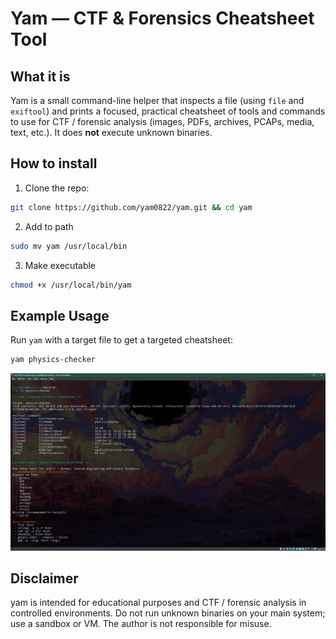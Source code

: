 # Yam — CTF & Forensics Cheatsheet Tool

## What it is
Yam is a small command-line helper that inspects a file (using `file` and `exiftool`) and prints a focused, practical cheatsheet of tools and commands to use for CTF / forensic analysis (images, PDFs, archives, PCAPs, media, text, etc.). It does **not** execute unknown binaries.

## How to install
1. Clone the repo:

```bash
git clone https://github.com/yam0822/yam.git && cd yam
```

2. Add to path
```bash
sudo mv yam /usr/local/bin
```

3. Make executable
```bash
chmod +x /usr/local/bin/yam
```

## Example Usage

Run `yam` with a target file to get a targeted cheatsheet:

```bash
yam physics-checker
```
![](example-usage.png)

## Disclaimer
yam is intended for educational purposes and CTF / forensic analysis in controlled environments. Do not run unknown binaries on your main system; use a sandbox or VM. The author is not responsible for misuse.
